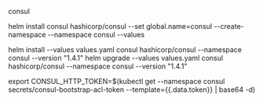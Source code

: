 consul

helm install consul hashicorp/consul --set global.name=consul --create-namespace --namespace consul --values


helm install --values values.yaml consul hashicorp/consul --namespace consul --version "1.4.1"
helm upgrade --values values.yaml consul hashicorp/consul --namespace consul --version "1.4.1"

export CONSUL_HTTP_TOKEN=$(kubectl get --namespace consul secrets/consul-bootstrap-acl-token --template={{.data.token}} | base64 -d)